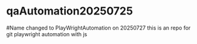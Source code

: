 # qaAutomation20250725
#Name changed to PlayWrightAutomation on 20250727
this is an repo for git playwright automation with js
